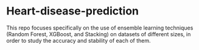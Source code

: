# Heart-disease-prediction
This repo focuses specifically on the use of ensemble learning techniques (Random Forest, XGBoost, and Stacking) on datasets of different sizes, in order to study the accuracy and stability of each of them.
